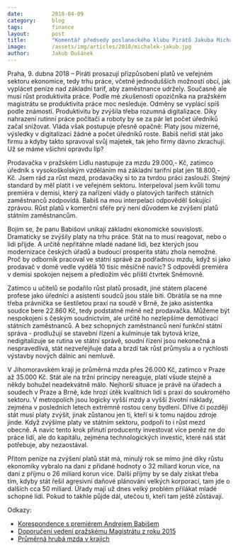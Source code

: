 ```yaml
---
date:         2018-04-09
category:     blog
tags:         finance
layout:       post
title:        "Komentář předsedy poslaneckého klubu Pirátů Jakuba Michálka: Dorovnejte platy ve veřejném sektoru, digitalizujte, zvyšte produktivitu a snižte počty úředníků"
image:        /assets/img/articles/2018/michalek-jakub.jpg
author:       Jakub Dušánek
---
```


 
Praha, 9. dubna 2018 – Piráti prosazují přizpůsobení platů ve veřejném sektoru ekonomice, tedy trhu práce, včetně jednodušších možností obcí, jak vyplácet peníze nad základní tarif, aby zaměstnance udržely. Současně ale musí růst produktivita práce. Podle mé zkušenosti opozičníka na pražském magistrátu se produktivita práce moc nesleduje. Odměny se vyplácí spíš podle známostí. Produktivitu by zvýšila třeba rozumná digitalizace. Díky nahrazení rutinní práce počítači a roboty by se za pár let počet úředníků začal snižovat. Vláda však postupuje přesně opačně: Platy jsou mizerné, výsledky v digitalizaci žádné a počet úředníků roste. Babiš neřídí stát jako firmu a kdyby takto spravoval svůj majetek, tak jeho firmy dávno zkrachují. Už se máme všichni opravdu líp?
 
Prodavačka v pražském Lidlu nastupuje za mzdu 29.000,- Kč, zatímco úředník s vysokoškolským vzděláním má základní tarifní plat jen 18.800,- Kč. Jsem rád za růst mezd, prodavačky si to za tvrdou práci zaslouží. Stejný standard by měl platit i ve veřejném sektoru. Interpeloval jsem kvůli tomu premiéra v demisi, který za nařízení vlády o platových tarifech státních zaměstnanců zodpovídá. Babiš na mou interpelaci odpověděl šokující zprávou. Růst platů v komerční sféře prý není důvodem ke zvýšení platů státním zaměstnancům.
 
Bojím se, že panu Babišovi unikají základní ekonomické souvislosti. Dramaticky se zvýšily platy na trhu práce. Stát na to musí reagovat, nebo o lidi přijde. A určitě nepřitáhne mladé nadané lidi, bez kterých jsou modernizace českých úřadů a budoucí prosperita státu zhola nemožné. Proč by odborník pracoval ve státní správě za podřadnou mzdu, když si jako prodavač v domě vedle vydělá 10 tisíc měsíčně navíc? S odpovědí premiéra v demisi spokojen nejsem a předložím věc příští čtvrtek Sněmovně.
 
Zatímco u učitelů se podařilo růst platů prosadit, jiné státem placené profese jako úředníci a asistenti soudců jsou stále biti. Obrátila se na mne třeba právnička se šestiletou praxí na soudě v Brně, že jako asistentka soudce bere 22.860 Kč, tedy podstatně méně než prodavačka. Můžeme být nespokojeni s českým soudnictvím, ale určitě ho nezlepšíme demotivací státních zaměstnanců. A bez schopných zaměstnanců není funkční státní správa - prodlužují se stavební řízení a kulminuje tak bytová krize, nedigitalizuje se rutina ve státní správě, soudní řízení jsou nekonečná a nespravedlivá, stát nezveřejňuje data a brzdí tak růst průmyslu a o rychlosti výstavby nových dálnic ani nemluvě.
 
V Jihomoravském kraji je průměrná mzda přes 26.000 Kč, zatímco v Praze až 35.000 Kč. Stát ale na tržní principy nereaguje, platí všude stejně a někdy bohužel neadekvátně málo. Nejhorší situace je právě na úřadech a soudech v Praze a Brně, kde hrozí útěk kvalitních lidí s praxí do soukromého sektoru. V metropolích jsou logicky vyšší mzdy a vyšší životní náklady, zejména v posledních letech extrémně rostou ceny bydlení. Dříve či později stát musí platy zvýšit, jinak zůstanou jen ti, kteří si k tomu najdou zdroje jinde. Když zvýšíme platy ve státním sektoru, podpoří to i růst mezd obecně. A navíc tento krok přinutí producenty investovat více peněz ne do práce lidí, ale do kapitálu, zejména technologických investic, které náš stát potřebuje, aby nezaostával.
 
Přitom peníze na zvýšení platů stát má, minulý rok se mimo jiné díky růstu ekonomiky vybralo na dani z přidané hodnoty o 32 miliard korun více, na dani z příjmu o 26 miliard korun více. Další příjmy by se daly získat třeba tím, kdyby stát řešil agresivní daňové plánování velkých korporací, tam jde o dalších cca 50 miliard. Úřady mají už dnes velký problém přilákat mladé schopné lidi. Pokud to takhle půjde dál, utečou ti, kteří tam ještě zůstávají.
 
Odkazy:
 
* [Korespondence s premiérem Andrejem Babišem](https://redmine.pirati.cz/issues/9662)
* [Doporučení vedení pražskému Magistrátu z roku 2015](https://redmine.pirati.cz/issues/9662)
* [Průměrná hrubá mzda v krajích](https://redmine.pirati.cz/issues/9662) 


